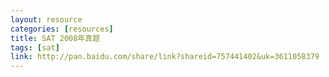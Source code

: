 ```yaml
---
layout: resource
categories: [resources]
title: SAT 2008年真题
tags: [sat]
link: http://pan.baidu.com/share/link?shareid=757441402&uk=3611058379
---
```

